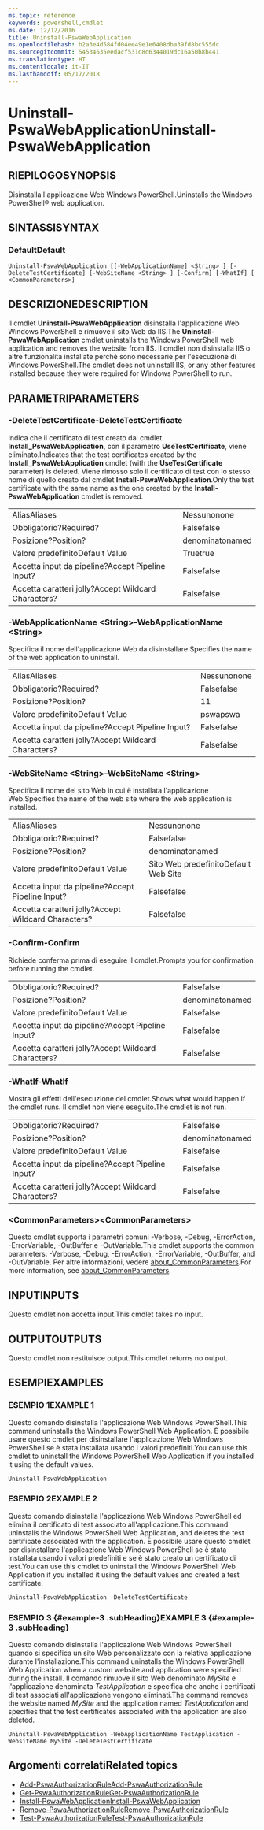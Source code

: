 ```yaml
---
ms.topic: reference
keywords: powershell,cmdlet
ms.date: 12/12/2016
title: Uninstall-PswaWebApplication
ms.openlocfilehash: b2a3e4d584fd04ee49e1e6408dba39fd8bc555dc
ms.sourcegitcommit: 54534635eedacf531d8d6344019dc16a50b8b441
ms.translationtype: HT
ms.contentlocale: it-IT
ms.lasthandoff: 05/17/2018
---
```

# <a name="uninstall-pswawebapplication"></a><span data-ttu-id="8e229-103">Uninstall-PswaWebApplication</span><span class="sxs-lookup"><span data-stu-id="8e229-103">Uninstall-PswaWebApplication</span></span>

## <a name="synopsis"></a><span data-ttu-id="8e229-104">RIEPILOGO</span><span class="sxs-lookup"><span data-stu-id="8e229-104">SYNOPSIS</span></span>

<span data-ttu-id="8e229-105">Disinstalla l'applicazione Web Windows PowerShell.</span><span class="sxs-lookup"><span data-stu-id="8e229-105">Uninstalls the Windows PowerShell® web application.</span></span>

## <a name="syntax"></a><span data-ttu-id="8e229-106">SINTASSI</span><span class="sxs-lookup"><span data-stu-id="8e229-106">SYNTAX</span></span>

### <a name="default"></a><span data-ttu-id="8e229-107">Default</span><span class="sxs-lookup"><span data-stu-id="8e229-107">Default</span></span>
```
Uninstall-PswaWebApplication [[-WebApplicationName] <String> ] [-DeleteTestCertificate] [-WebSiteName <String> ] [-Confirm] [-WhatIf] [ <CommonParameters>]
```

## <a name="description"></a><span data-ttu-id="8e229-108">DESCRIZIONE</span><span class="sxs-lookup"><span data-stu-id="8e229-108">DESCRIPTION</span></span>

<span data-ttu-id="8e229-109">Il cmdlet **Uninstall-PswaWebApplication** disinstalla l'applicazione Web Windows PowerShell e rimuove il sito Web da IIS.</span><span class="sxs-lookup"><span data-stu-id="8e229-109">The **Uninstall-PswaWebApplication** cmdlet uninstalls the Windows PowerShell web application and removes the website from IIS.</span></span> <span data-ttu-id="8e229-110">Il cmdlet non disinstalla IIS o altre funzionalità installate perché sono necessarie per l'esecuzione di Windows PowerShell.</span><span class="sxs-lookup"><span data-stu-id="8e229-110">The cmdlet does not uninstall IIS, or any other features installed because they were required for Windows PowerShell to run.</span></span>

## <a name="parameters"></a><span data-ttu-id="8e229-111">PARAMETRI</span><span class="sxs-lookup"><span data-stu-id="8e229-111">PARAMETERS</span></span>

### <a name="-deletetestcertificate"></a><span data-ttu-id="8e229-112">-DeleteTestCertificate</span><span class="sxs-lookup"><span data-stu-id="8e229-112">-DeleteTestCertificate</span></span>

<span data-ttu-id="8e229-113">Indica che il certificato di test creato dal cmdlet **Install\_PswaWebApplication**, con il parametro **UseTestCertificate**, viene eliminato.</span><span class="sxs-lookup"><span data-stu-id="8e229-113">Indicates that the test certificates created by the **Install\_PswaWebApplication** cmdlet (with the **UseTestCertificate** parameter) is deleted.</span></span>
<span data-ttu-id="8e229-114">Viene rimosso solo il certificato di test con lo stesso nome di quello creato dal cmdlet **Install-PswaWebApplication**.</span><span class="sxs-lookup"><span data-stu-id="8e229-114">Only the test certificate with the same name as the one created by the **Install-PswaWebApplication** cmdlet is removed.</span></span>

|||
|-|-|
| <span data-ttu-id="8e229-115">Alias</span><span class="sxs-lookup"><span data-stu-id="8e229-115">Aliases</span></span>                              | <span data-ttu-id="8e229-116">Nessuno</span><span class="sxs-lookup"><span data-stu-id="8e229-116">none</span></span>                                 |
| <span data-ttu-id="8e229-117">Obbligatorio?</span><span class="sxs-lookup"><span data-stu-id="8e229-117">Required?</span></span>                            | <span data-ttu-id="8e229-118">False</span><span class="sxs-lookup"><span data-stu-id="8e229-118">false</span></span>                                |
| <span data-ttu-id="8e229-119">Posizione?</span><span class="sxs-lookup"><span data-stu-id="8e229-119">Position?</span></span>                            | <span data-ttu-id="8e229-120">denominato</span><span class="sxs-lookup"><span data-stu-id="8e229-120">named</span></span>                                |
| <span data-ttu-id="8e229-121">Valore predefinito</span><span class="sxs-lookup"><span data-stu-id="8e229-121">Default Value</span></span>                        | <span data-ttu-id="8e229-122">True</span><span class="sxs-lookup"><span data-stu-id="8e229-122">true</span></span>                                 |
| <span data-ttu-id="8e229-123">Accetta input da pipeline?</span><span class="sxs-lookup"><span data-stu-id="8e229-123">Accept Pipeline Input?</span></span>               | <span data-ttu-id="8e229-124">False</span><span class="sxs-lookup"><span data-stu-id="8e229-124">false</span></span>                                |
| <span data-ttu-id="8e229-125">Accetta caratteri jolly?</span><span class="sxs-lookup"><span data-stu-id="8e229-125">Accept Wildcard Characters?</span></span>          | <span data-ttu-id="8e229-126">False</span><span class="sxs-lookup"><span data-stu-id="8e229-126">false</span></span>                                |

### <a name="-webapplicationname-ltstringgt"></a><span data-ttu-id="8e229-127">-WebApplicationName &lt;String&gt;</span><span class="sxs-lookup"><span data-stu-id="8e229-127">-WebApplicationName &lt;String&gt;</span></span>

<span data-ttu-id="8e229-128">Specifica il nome dell'applicazione Web da disinstallare.</span><span class="sxs-lookup"><span data-stu-id="8e229-128">Specifies the name of the web application to uninstall.</span></span>

|||
|-|-|
| <span data-ttu-id="8e229-129">Alias</span><span class="sxs-lookup"><span data-stu-id="8e229-129">Aliases</span></span>                              | <span data-ttu-id="8e229-130">Nessuno</span><span class="sxs-lookup"><span data-stu-id="8e229-130">none</span></span>                                 |
| <span data-ttu-id="8e229-131">Obbligatorio?</span><span class="sxs-lookup"><span data-stu-id="8e229-131">Required?</span></span>                            | <span data-ttu-id="8e229-132">False</span><span class="sxs-lookup"><span data-stu-id="8e229-132">false</span></span>                                |
| <span data-ttu-id="8e229-133">Posizione?</span><span class="sxs-lookup"><span data-stu-id="8e229-133">Position?</span></span>                            | <span data-ttu-id="8e229-134">1</span><span class="sxs-lookup"><span data-stu-id="8e229-134">1</span></span>                                    |
| <span data-ttu-id="8e229-135">Valore predefinito</span><span class="sxs-lookup"><span data-stu-id="8e229-135">Default Value</span></span>                        | <span data-ttu-id="8e229-136">pswa</span><span class="sxs-lookup"><span data-stu-id="8e229-136">pswa</span></span>                                 |
| <span data-ttu-id="8e229-137">Accetta input da pipeline?</span><span class="sxs-lookup"><span data-stu-id="8e229-137">Accept Pipeline Input?</span></span>               | <span data-ttu-id="8e229-138">False</span><span class="sxs-lookup"><span data-stu-id="8e229-138">false</span></span>                                |
| <span data-ttu-id="8e229-139">Accetta caratteri jolly?</span><span class="sxs-lookup"><span data-stu-id="8e229-139">Accept Wildcard Characters?</span></span>          | <span data-ttu-id="8e229-140">False</span><span class="sxs-lookup"><span data-stu-id="8e229-140">false</span></span>                                |

### <a name="-websitename-ltstringgt"></a><span data-ttu-id="8e229-141">-WebSiteName &lt;String&gt;</span><span class="sxs-lookup"><span data-stu-id="8e229-141">-WebSiteName &lt;String&gt;</span></span>

<span data-ttu-id="8e229-142">Specifica il nome del sito Web in cui è installata l'applicazione Web.</span><span class="sxs-lookup"><span data-stu-id="8e229-142">Specifies the name of the web site where the web application is installed.</span></span>

|||
|-|-|
| <span data-ttu-id="8e229-143">Alias</span><span class="sxs-lookup"><span data-stu-id="8e229-143">Aliases</span></span>                              | <span data-ttu-id="8e229-144">Nessuno</span><span class="sxs-lookup"><span data-stu-id="8e229-144">none</span></span>                                 |
| <span data-ttu-id="8e229-145">Obbligatorio?</span><span class="sxs-lookup"><span data-stu-id="8e229-145">Required?</span></span>                            | <span data-ttu-id="8e229-146">False</span><span class="sxs-lookup"><span data-stu-id="8e229-146">false</span></span>                                |
| <span data-ttu-id="8e229-147">Posizione?</span><span class="sxs-lookup"><span data-stu-id="8e229-147">Position?</span></span>                            | <span data-ttu-id="8e229-148">denominato</span><span class="sxs-lookup"><span data-stu-id="8e229-148">named</span></span>                                |
| <span data-ttu-id="8e229-149">Valore predefinito</span><span class="sxs-lookup"><span data-stu-id="8e229-149">Default Value</span></span>                        | <span data-ttu-id="8e229-150">Sito Web predefinito</span><span class="sxs-lookup"><span data-stu-id="8e229-150">Default Web Site</span></span>                     |
| <span data-ttu-id="8e229-151">Accetta input da pipeline?</span><span class="sxs-lookup"><span data-stu-id="8e229-151">Accept Pipeline Input?</span></span>               | <span data-ttu-id="8e229-152">False</span><span class="sxs-lookup"><span data-stu-id="8e229-152">false</span></span>                                |
| <span data-ttu-id="8e229-153">Accetta caratteri jolly?</span><span class="sxs-lookup"><span data-stu-id="8e229-153">Accept Wildcard Characters?</span></span>          | <span data-ttu-id="8e229-154">False</span><span class="sxs-lookup"><span data-stu-id="8e229-154">false</span></span>                                |

### <a name="-confirm"></a><span data-ttu-id="8e229-155">-Confirm</span><span class="sxs-lookup"><span data-stu-id="8e229-155">-Confirm</span></span>

<span data-ttu-id="8e229-156">Richiede conferma prima di eseguire il cmdlet.</span><span class="sxs-lookup"><span data-stu-id="8e229-156">Prompts you for confirmation before running the cmdlet.</span></span>

|||
|-|-|
| <span data-ttu-id="8e229-157">Obbligatorio?</span><span class="sxs-lookup"><span data-stu-id="8e229-157">Required?</span></span>                            | <span data-ttu-id="8e229-158">False</span><span class="sxs-lookup"><span data-stu-id="8e229-158">false</span></span>                                |
| <span data-ttu-id="8e229-159">Posizione?</span><span class="sxs-lookup"><span data-stu-id="8e229-159">Position?</span></span>                            | <span data-ttu-id="8e229-160">denominato</span><span class="sxs-lookup"><span data-stu-id="8e229-160">named</span></span>                                |
| <span data-ttu-id="8e229-161">Valore predefinito</span><span class="sxs-lookup"><span data-stu-id="8e229-161">Default Value</span></span>                        | <span data-ttu-id="8e229-162">False</span><span class="sxs-lookup"><span data-stu-id="8e229-162">false</span></span>                                |
| <span data-ttu-id="8e229-163">Accetta input da pipeline?</span><span class="sxs-lookup"><span data-stu-id="8e229-163">Accept Pipeline Input?</span></span>               | <span data-ttu-id="8e229-164">False</span><span class="sxs-lookup"><span data-stu-id="8e229-164">false</span></span>                                |
| <span data-ttu-id="8e229-165">Accetta caratteri jolly?</span><span class="sxs-lookup"><span data-stu-id="8e229-165">Accept Wildcard Characters?</span></span>          | <span data-ttu-id="8e229-166">False</span><span class="sxs-lookup"><span data-stu-id="8e229-166">false</span></span>                                |

### <a name="-whatif"></a><span data-ttu-id="8e229-167">-WhatIf</span><span class="sxs-lookup"><span data-stu-id="8e229-167">-WhatIf</span></span>

<span data-ttu-id="8e229-168">Mostra gli effetti dell'esecuzione del cmdlet.</span><span class="sxs-lookup"><span data-stu-id="8e229-168">Shows what would happen if the cmdlet runs.</span></span>
<span data-ttu-id="8e229-169">Il cmdlet non viene eseguito.</span><span class="sxs-lookup"><span data-stu-id="8e229-169">The cmdlet is not run.</span></span>

|||
|-|-|
| <span data-ttu-id="8e229-170">Obbligatorio?</span><span class="sxs-lookup"><span data-stu-id="8e229-170">Required?</span></span>                            | <span data-ttu-id="8e229-171">False</span><span class="sxs-lookup"><span data-stu-id="8e229-171">false</span></span>                                |
| <span data-ttu-id="8e229-172">Posizione?</span><span class="sxs-lookup"><span data-stu-id="8e229-172">Position?</span></span>                            | <span data-ttu-id="8e229-173">denominato</span><span class="sxs-lookup"><span data-stu-id="8e229-173">named</span></span>                                |
| <span data-ttu-id="8e229-174">Valore predefinito</span><span class="sxs-lookup"><span data-stu-id="8e229-174">Default Value</span></span>                        | <span data-ttu-id="8e229-175">False</span><span class="sxs-lookup"><span data-stu-id="8e229-175">false</span></span>                                |
| <span data-ttu-id="8e229-176">Accetta input da pipeline?</span><span class="sxs-lookup"><span data-stu-id="8e229-176">Accept Pipeline Input?</span></span>               | <span data-ttu-id="8e229-177">False</span><span class="sxs-lookup"><span data-stu-id="8e229-177">false</span></span>                                |
| <span data-ttu-id="8e229-178">Accetta caratteri jolly?</span><span class="sxs-lookup"><span data-stu-id="8e229-178">Accept Wildcard Characters?</span></span>          | <span data-ttu-id="8e229-179">False</span><span class="sxs-lookup"><span data-stu-id="8e229-179">false</span></span>                                |

### <a name="ltcommonparametersgt"></a><span data-ttu-id="8e229-180">&lt;CommonParameters&gt;</span><span class="sxs-lookup"><span data-stu-id="8e229-180">&lt;CommonParameters&gt;</span></span>

<span data-ttu-id="8e229-181">Questo cmdlet supporta i parametri comuni -Verbose, -Debug, -ErrorAction, -ErrorVariable, -OutBuffer e -OutVariable.</span><span class="sxs-lookup"><span data-stu-id="8e229-181">This cmdlet supports the common parameters: -Verbose, -Debug, -ErrorAction, -ErrorVariable, -OutBuffer, and -OutVariable.</span></span>
<span data-ttu-id="8e229-182">Per altre informazioni, vedere [about_CommonParameters](http://go.microsoft.com/fwlink/p/?LinkID=113216).</span><span class="sxs-lookup"><span data-stu-id="8e229-182">For more information, see [about_CommonParameters](http://go.microsoft.com/fwlink/p/?LinkID=113216).</span></span>

## <a name="inputs"></a><span data-ttu-id="8e229-183">INPUT</span><span class="sxs-lookup"><span data-stu-id="8e229-183">INPUTS</span></span>

<span data-ttu-id="8e229-184">Questo cmdlet non accetta input.</span><span class="sxs-lookup"><span data-stu-id="8e229-184">This cmdlet takes no input.</span></span>

## <a name="outputs"></a><span data-ttu-id="8e229-185">OUTPUT</span><span class="sxs-lookup"><span data-stu-id="8e229-185">OUTPUTS</span></span>

<span data-ttu-id="8e229-186">Questo cmdlet non restituisce output.</span><span class="sxs-lookup"><span data-stu-id="8e229-186">This cmdlet returns no output.</span></span>

## <a name="examples"></a><span data-ttu-id="8e229-187">ESEMPI</span><span class="sxs-lookup"><span data-stu-id="8e229-187">EXAMPLES</span></span>

### <a name="example-1"></a><span data-ttu-id="8e229-188">ESEMPIO 1</span><span class="sxs-lookup"><span data-stu-id="8e229-188">EXAMPLE 1</span></span>

<span data-ttu-id="8e229-189">Questo comando disinstalla l'applicazione Web Windows PowerShell.</span><span class="sxs-lookup"><span data-stu-id="8e229-189">This command uninstalls the Windows PowerShell Web Application.</span></span>
<span data-ttu-id="8e229-190">È possibile usare questo cmdlet per disinstallare l'applicazione Web Windows PowerShell se è stata installata usando i valori predefiniti.</span><span class="sxs-lookup"><span data-stu-id="8e229-190">You can use this cmdlet to uninstall the Windows PowerShell Web Application if you installed it using the default values.</span></span>

```PowerShell
Uninstall-PswaWebApplication
```

### <a name="example-2"></a><span data-ttu-id="8e229-191">ESEMPIO 2</span><span class="sxs-lookup"><span data-stu-id="8e229-191">EXAMPLE 2</span></span>

<span data-ttu-id="8e229-192">Questo comando disinstalla l'applicazione Web Windows PowerShell ed elimina il certificato di test associato all'applicazione.</span><span class="sxs-lookup"><span data-stu-id="8e229-192">This command uninstalls the Windows PowerShell Web Application, and deletes the test certificate associated with the application.</span></span>
<span data-ttu-id="8e229-193">È possibile usare questo cmdlet per disinstallare l'applicazione Web Windows PowerShell se è stata installata usando i valori predefiniti e se è stato creato un certificato di test.</span><span class="sxs-lookup"><span data-stu-id="8e229-193">You can use this cmdlet to uninstall the Windows PowerShell Web Application if you installed it using the default values and created a test certificate.</span></span>

```PowerShell
Uninstall-PswaWebApplication -DeleteTestCertificate
```

### <a name="example-3-example-3-subheading"></a><span data-ttu-id="8e229-194">ESEMPIO 3 {#example-3 .subHeading}</span><span class="sxs-lookup"><span data-stu-id="8e229-194">EXAMPLE 3 {#example-3 .subHeading}</span></span>

<span data-ttu-id="8e229-195">Questo comando disinstalla l'applicazione Web Windows PowerShell quando si specifica un sito Web personalizzato con la relativa applicazione durante l'installazione.</span><span class="sxs-lookup"><span data-stu-id="8e229-195">This command uninstalls the Windows PowerShell Web Application when a custom website and application were specified during the install.</span></span>
<span data-ttu-id="8e229-196">Il comando rimuove il sito Web denominato *MySite* e l'applicazione denominata *TestApplication* e specifica che anche i certificati di test associati all'applicazione vengono eliminati.</span><span class="sxs-lookup"><span data-stu-id="8e229-196">The command removes the website named *MySite* and the application named *TestApplication* and specifies that the test certificates associated with the application are also deleted.</span></span>

```
Uninstall-PswaWebApplication -WebApplicationName TestApplication -WebsiteName MySite -DeleteTestCertificate
```

## <a name="related-topics"></a><span data-ttu-id="8e229-197">Argomenti correlati</span><span class="sxs-lookup"><span data-stu-id="8e229-197">Related topics</span></span>

- [<span data-ttu-id="8e229-198">Add-PswaAuthorizationRule</span><span class="sxs-lookup"><span data-stu-id="8e229-198">Add-PswaAuthorizationRule</span></span>](add-pswaauthorizationrule.md)
- [<span data-ttu-id="8e229-199">Get-PswaAuthorizationRule</span><span class="sxs-lookup"><span data-stu-id="8e229-199">Get-PswaAuthorizationRule</span></span>](get-pswaauthorizationrule.md)
- [<span data-ttu-id="8e229-200">Install-PswaWebApplication</span><span class="sxs-lookup"><span data-stu-id="8e229-200">Install-PswaWebApplication</span></span>](install-pswawebapplication.md)
- [<span data-ttu-id="8e229-201">Remove-PswaAuthorizationRule</span><span class="sxs-lookup"><span data-stu-id="8e229-201">Remove-PswaAuthorizationRule</span></span>](remove-pswaauthorizationrule.md)
- [<span data-ttu-id="8e229-202">Test-PswaAuthorizationRule</span><span class="sxs-lookup"><span data-stu-id="8e229-202">Test-PswaAuthorizationRule</span></span>](test-pswaauthorizationrule.md)